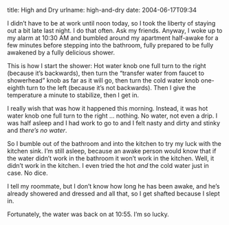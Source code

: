 title: High and Dry
urlname: high-and-dry
date: 2004-06-17T09:34

I didn&#x02bc;t have to be at work until noon today, so I took the liberty of staying out a bit late last night. I do that often. Ask my friends. Anyway, I woke up to my alarm at 10:30 AM and bumbled around my apartment half-awake for a few minutes before stepping into the bathroom, fully prepared to be fully awakened by a fully delicious shower.

This is how I start the shower: Hot water knob one full turn to the right (because it&#x02bc;s backwards), then turn the &ldquo;transfer water from faucet to showerhead&rdquo; knob as far as it will go, then turn the cold water knob one-eighth turn to the left (because it&#x02bc;s not backwards). Then I give the temperature a minute to stabilize, then I get in.

I really wish that was how it happened this morning. Instead, it was hot water knob one full turn to the right &hellip; nothing. No water, not even a drip. I was half asleep and I had work to go to and I felt nasty and dirty and stinky and _there&#x02bc;s no water_.

So I bumble out of the bathroom and into the kitchen to try my luck with the kitchen sink. I&#x02bc;m still asleep, because an awake person would know that if the water didn&#x02bc;t work in the bathroom it won&#x02bc;t work in the kitchen. Well, it didn&#x02bc;t work in the kitchen. I even tried the hot _and_ the cold water just in case. No dice.

I tell my roommate, but I don&#x02bc;t know how long he has been awake, and he&#x02bc;s already showered and dressed and all that, so I get shafted because I slept in.

Fortunately, the water was back on at 10:55. I&#x02bc;m so lucky.
